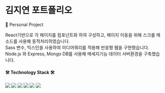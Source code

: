 # 김지연 포트폴리오
👤 Personal Project

<p>
React기반으로 각 페이지를 컴포넌트화 하여 구성하고, 페이지 이동을 위해 스크롤 메소드를 사용해 동적처리하였습니다.<br/>
Sass 변수, 믹스인을 사용하여 미디어쿼리를 적용해 반응형 웹을 구현했습니다.<br/>
Node.js 와 Express, Mongo DB를 사용해 메세지기능 데이터 서버환경을 구축했습니다.
</p>


<h4> 🛠️ Technology Stack 🛠️<h4>
<img src="https://img.shields.io/badge/react-61DAFB?style=flat-square&logo=react&logoColor=white"/>
<img src="https://img.shields.io/badge/typescript-3178C6?style=flat-square&logo=typescript&logoColor=white"/>
<img src="https://img.shields.io/badge/Sass-CC6699?style=flat-square&logo=sass&logoColor=white"/>
<img src="https://img.shields.io/badge/MongoDB-47A248?style=flat-square&logo=MongoDB&logoColor=white"/>
<img src="https://img.shields.io/badge/Vercel-000000?style=flat-square&logo=Vercel&logoColor=white"/>
<img src="https://img.shields.io/badge/figma-F24E1E?style=flat-square&logo=figma&logoColor=white"/>
